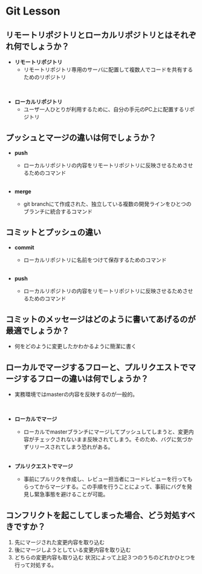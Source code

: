 # Git Lesson

## リモートリポジトリとローカルリポジトリとはそれぞれ何でしょうか？

- __リモートリポジトリ__
  - リモートリポジトリ専用のサーバに配置して複数人でコードを共有するためのリポジトリ
<br>

- __ローカルリポジトリ__
  - ユーザ一人ひとりが利用するために、自分の手元のPC上に配置するリポジトリ

## プッシュとマージの違いは何でしょうか？

- __push__
  - ローカルリポジトリの内容をリモートリポジトリに反映させるためさせるためのコマンド
  <br>

- __merge__
  - git branchにて作成された、独立している複数の開発ラインをひとつのブランチに統合するコマンド


## コミットとプッシュの違い

- __commit__
  - ローカルリポジトリに名前をつけて保存するためのコマンド
  <br>

- __push__
  - ローカルリポジトリの内容をリモートリポジトリに反映させるためさせるためのコマンド


## コミットのメッセージはどのように書いてあげるのが最適でしょうか？

- 何をどのように変更したかわかるように簡潔に書く


## ローカルでマージするフローと、プルリクエストでマージするフローの違いは何でしょうか？

- 実務環境ではmasterの内容を反映するのが一般的。
<br>

- __ローカルでマージ__
  - ローカルでmasterブランチにマージしてプッシュしてしまうと、変更内容がチェックされないまま反映されてしまう。そのため、バグに気づかずリリースされてしまう恐れがある。
  <br>

- __プルリクエストでマージ__
  - 事前にプルリクを作成し、レビュー担当者にコードレビューを行ってもらってからマージする。この手順を行うことによって、事前にバグを発見し緊急事態を避けることが可能。


## コンフリクトを起こしてしまった場合、どう対処すべきですか？

1. 先にマージされた変更内容を取り込む
2. 後にマージしようとしている変更内容を取り込む
3. どちらの変更内容も取り込む
状況によって上記３つのうちのどれかひとつを行って対処する。
